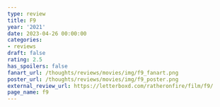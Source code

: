 ```yaml
---
type: review
title: F9
year: '2021'
date: 2023-04-26 00:00:00
categories:
- reviews
draft: false
rating: 2.5
has_spoilers: false
fanart_url: /thoughts/reviews/movies/img/f9_fanart.png
poster_url: /thoughts/reviews/movies/img/f9_poster.png
external_review_url: https://letterboxd.com/ratheronfire/film/f9/
page_name: f9
---
```


